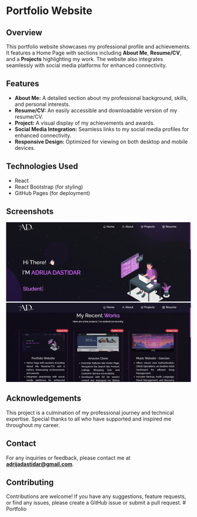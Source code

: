 # Portfolio Website

## Overview

This portfolio website showcases my professional profile and achievements. It features a Home Page with sections including **About Me**, **Resume/CV**, and a **Projects** highlighting my work. The website also integrates seamlessly with social media platforms for enhanced connectivity.

## Features

- **About Me:** A detailed section about my professional background, skills, and personal interests.
- **Resume/CV:** An easily accessible and downloadable version of my resume/CV.
- **Project:** A visual display of my achievements and awards.
- **Social Media Integration:** Seamless links to my social media profiles for enhanced connectivity.
- **Responsive Design:** Optimized for viewing on both desktop and mobile devices.

## Technologies Used

- React
- React Bootstrap (for styling)
- GitHub Pages (for deployment)

## Screenshots

![Screenshot 1](./images/p1.png)
![Screenshot 2](./images/p2.png)

## Acknowledgements

This project is a culmination of my professional journey and technical expertise. Special thanks to all who have supported and inspired me throughout my career.

## Contact

For any inquiries or feedback, please contact me at **adrijadastidar@gmail.com**.

## Contributing

Contributions are welcome! If you have any suggestions, feature requests, or find any issues, please create a GitHub issue or submit a pull request.
#   P o r t f o l i o 
 
 